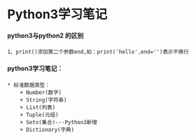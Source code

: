 # Python3学习笔记

#### python3与python2 的区别

	1、print()添加第二个参数end,如：print('hello',end='')表示不换行

#### python3学习笔记：
	
	* 标准数据类型：
		+ Number(数字)
		+ String(字符串)
		+ List(列表)
		+ Tuple(元组)
		+ Sets(集合)---Python3新增
		+ Dictionary(字典)



